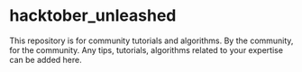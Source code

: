 # hacktober_unleashed
This repository is for community tutorials and algorithms. By the community, for the community. Any tips, tutorials, algorithms related to your expertise can be added here.
